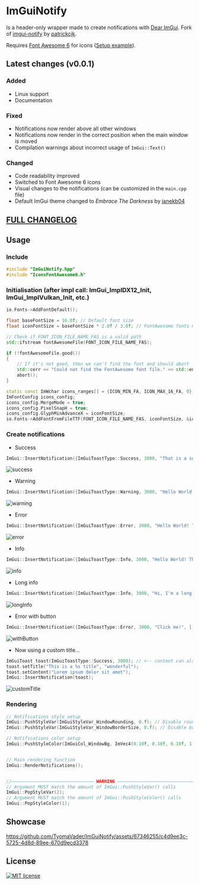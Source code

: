 #  ImGuiNotify
Is a header-only wrapper made to create notifications with [Dear ImGui](https://github.com/ocornut/imgui). Fork of [imgui-notify](https://github.com/patrickcjk/imgui-notify) by [patrickcjk](https://github.com/patrickcjk).

Requires [Font Awesome 6](https://fontawesome.com/) for icons ([Setup example](https://github.com/juliettef/IconFontCppHeaders)).

## Latest changes (v0.0.1)
### Added
- Linux support
- Documentation

### Fixed
- Notifications now render above all other windows
- Notifications now render in the correct position when the main window is moved
- Compilation warnings about incorrect usage of ```ImGui::Text()```

### Changed
- Code readability improved
- Switched to Font Awesome 6 icons
- Visual changes to the notifications (can be customized in the ```main.cpp``` file)
- Default ImGui theme changed to *Embrace The Darkness* by [janekb04](https://github.com/janekb04)

## [FULL CHANGELOG](https://github.com/TyomaVader/ImGuiNotify/blob/Dev/CHANGELOG.md)

## Usage
### Include
```c++
#include "ImGuiNotify.hpp"
#include "IconsFontAwesome6.h"
```
### Initialisation (after impl call: ImGui_ImplDX12_Init, ImGui_ImplVulkan_Init, etc.)
```c++
io.Fonts->AddFontDefault();

float baseFontSize = 16.0f; // Default font size
float iconFontSize = baseFontSize * 2.0f / 3.0f; // FontAwesome fonts need to have their sizes reduced by 2.0f/3.0f in order to align correctly

// Check if FONT_ICON_FILE_NAME_FAS is a valid path
std::ifstream fontAwesomeFile(FONT_ICON_FILE_NAME_FAS);

if (!fontAwesomeFile.good())
{
    // If it's not good, then we can't find the font and should abort
    std::cerr << "Could not find the FontAwesome font file." << std::endl;
    abort();
}

static const ImWchar icons_ranges[] = {ICON_MIN_FA, ICON_MAX_16_FA, 0};
ImFontConfig icons_config;
icons_config.MergeMode = true;
icons_config.PixelSnapH = true;
icons_config.GlyphMinAdvanceX = iconFontSize;
io.Fonts->AddFontFromFileTTF(FONT_ICON_FILE_NAME_FAS, iconFontSize, &icons_config, icons_ranges);
```
### Create notifications
- Success
```c++
ImGui::InsertNotification({ImGuiToastType::Success, 3000, "That is a success! %s", "(Format here)"});
```
![success](https://github.com/TyomaVader/ImGuiNotify/assets/67346255/1d4768d0-a20a-45c3-a939-c6aeb21bbfa8)


- Warning
```c++
ImGui::InsertNotification({ImGuiToastType::Warning, 3000, "Hello World! This is a warning! %d", 0x1337});
```
![warning](https://github.com/TyomaVader/ImGuiNotify/assets/67346255/99f84318-b2d9-4e7e-a584-68bef49cf095)

- Error
```c++
ImGui::InsertNotification({ImGuiToastType::Error, 3000, "Hello World! This is an error! 0x%X", 0xDEADBEEF});
```
![error](https://github.com/TyomaVader/ImGuiNotify/assets/67346255/d777ecba-bfc1-42a6-ac6e-2601396045eb)

- Info
```c++
ImGui::InsertNotification({ImGuiToastType::Info, 3000, "Hello World! This is an info!"});
```
![info](https://github.com/TyomaVader/ImGuiNotify/assets/67346255/cd3660cc-d264-43dd-b994-09c084873c20)

- Long info
```c++
ImGui::InsertNotification({ImGuiToastType::Info, 3000, "Hi, I'm a long notification. I'm here to show you that you can write a lot of text in me. I'm also here to show you that I can wrap text, so you don't have to worry about that."});
```
![longInfo](https://github.com/TyomaVader/ImGuiNotify/assets/67346255/52819d26-5b2b-49e9-abca-293d70927b77)

- Error with button
```c++
ImGui::InsertNotification({ImGuiToastType::Error, 3000, "Click me!", [](){ImGui::InsertNotification({ImGuiToastType::Success, 3000, "Thanks for clicking!"});}, "Notification content"});
```
![withButton](https://github.com/TyomaVader/ImGuiNotify/assets/67346255/a9e85d75-9a10-4b31-935f-bcc7785d196d)

- Now using a custom title...
```c++
ImGuiToast toast(ImGuiToastType::Success, 3000); // <-- content can also be passed here as above
toast.setTitle("This is a %s title", "wonderful");
toast.setContent("Lorem ipsum dolor sit amet");
ImGui::InsertNotification(toast);
```
![customTitle](https://github.com/TyomaVader/ImGuiNotify/assets/67346255/b77a6f45-1cb4-4a22-9ff9-41736e56afe4)

### Rendering
```c++
// Notifications style setup
ImGui::PushStyleVar(ImGuiStyleVar_WindowRounding, 0.f); // Disable round borders
ImGui::PushStyleVar(ImGuiStyleVar_WindowBorderSize, 0.f); // Disable borders

// Notifications color setup
ImGui::PushStyleColor(ImGuiCol_WindowBg, ImVec4(0.10f, 0.10f, 0.10f, 1.00f)); // Background color


// Main rendering function
ImGui::RenderNotifications();


//——————————————————————————————— WARNING ———————————————————————————————
// Argument MUST match the amount of ImGui::PushStyleVar() calls 
ImGui::PopStyleVar(2);
// Argument MUST match the amount of ImGui::PushStyleColor() calls 
ImGui::PopStyleColor(1);
```

## Showcase
https://github.com/TyomaVader/ImGuiNotify/assets/67346255/c4d9ee3c-5725-4d8d-89ee-670d9ecd3378

## License
[![MIT license](https://img.shields.io/badge/License-MIT-blue.svg)](https://github.com/TyomaVader/ImGuiNotify/blob/Dev/LICENSE)




